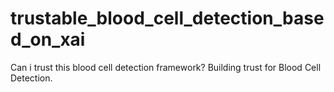 # trustable_blood_cell_detection_based_on_xai
Can i trust this blood cell detection framework? Building trust for Blood Cell Detection. 
